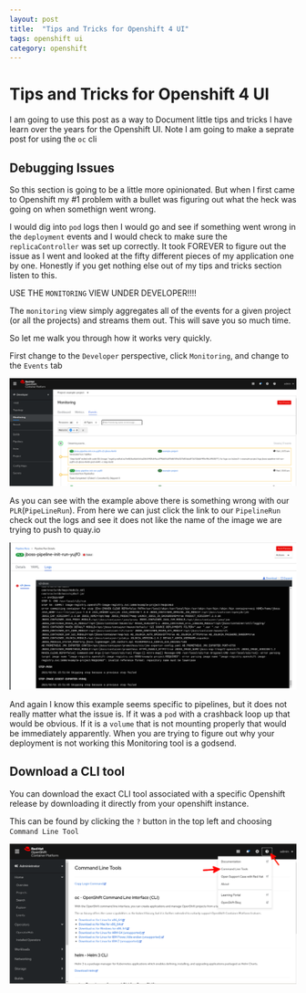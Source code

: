 ```yaml
---
layout: post
title:  "Tips and Tricks for Openshift 4 UI"
tags: openshift ui
category: openshift
---
```


# Tips and Tricks for Openshift 4 UI

I am going to use this post as a way to Document little tips and tricks I have learn over the years for the Openshift UI. Note I am going to make a seprate post for using the `oc` cli 



## Debugging Issues

So this section is going to be a little more opinionated. But when I first came to Openshift my #1 problem with a bullet was figuring out what the heck was going on when somethign went wrong. 

I would dig into `pod` logs then I would go and see if something went wrong in the `deployment` events and I would check to make sure the `replicaController` was set up correctly. It took FOREVER to figure out the issue as I went and looked at the fifty different pieces of my application one by one. Honestly if you get nothing else out of my tips and tricks section listen to this.

USE THE `MONITORING` VIEW UNDER DEVELOPER!!!!

The `monitoring` view simply aggregates all of the events for a given project (or all the projects) and streams them out. This will save you so much time.

So let me walk you through how it works very quickly. 

First change to the `Developer` perspective, click `Monitoring`, and change to the `Events` tab


![Openshift 4 - Monitor Logs](/assets/living_post/openshift-ui/monitoring.png)

As you can see with the example above there is something wrong with our `PLR`(`PipeLineRun`). From here we can just click the link to our `PipelineRun` check out the logs and see it does not like the name of the image we are trying to push to quay.io

![Openshift 4 - Monitor Logs](/assets/living_post/openshift-ui/monitoring-logs.png)

And again I know this example seems specific to pipelines, but it does not really matter what the issue is. If it was a `pod` with a crashback loop up that would be obvious. If it is a `volume` that is not mounting properly that would be immediately apparently. When you are trying to figure out why your deployment is not working this Monitoring tool is a godsend.


## Download a CLI tool

You can download the exact CLI tool associated with a specific Openshift release by downloading it directly from your openshift instance.

This can be found by clicking the `?` button in the top left and choosing `Command Line Tool`

![Openshift 4 - CLI](/assets/living_post/openshift-ui/cli-tool.png)
